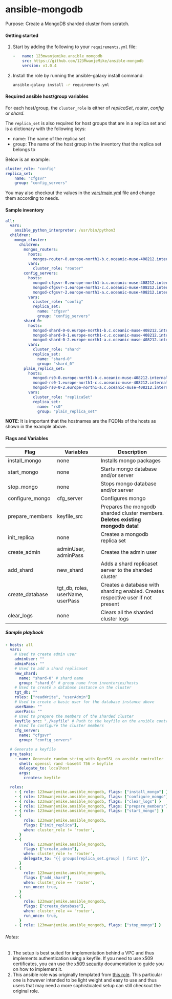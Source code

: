 # ansible-mongodb

Purpose: Create a MongoDB sharded cluster from scratch.

#### Getting started
1. Start by adding the following to your `requirements.yml` file:
    ```yaml
    -   name: 123mwanjemike.ansible_mongodb
        src: https://github.com/123MwanjeMike/ansible-mongodb
        version: v1.0.4
    ```
2. Install the role by running the ansible-galaxy install command:
    ```bash
    ansible-galaxy install -r requirements.yml
    ```

#### Required ansible host/group variables

For each host/group, the `cluster_role` is either of *replicaSet*, *router*, *config* or *shard*.

The `replica_set` is also required for host groups that are in a replica set and is a dictionary with the following keys:
- name: The name of the replica set
- group: The name of the host group in the inventory that the replica set belongs to

Below is an example:
```yaml
cluster_role: "config"
replica_set:
    name: "cfgsvr"
    group: "config_servers"
```

You may also checkout the values in the [vars/main.yml](vars/main.yaml) file and change them according to needs.

#### Sample inventory
```yaml
all:
  vars:
    ansible_python_interpreter: /usr/bin/python3
  children:            
    mongo_cluster:
      children:
        mongos_routers:
          hosts:
            mongos-router-0.europe-north1-b.c.oceanic-muse-408212.internal:
          vars:
            cluster_role: "router"
        config_servers:
          hosts:
            mongod-cfgsvr-0.europe-north1-b.c.oceanic-muse-408212.internal:
            mongod-cfgsvr-1.europe-north1-c.c.oceanic-muse-408212.internal:
            mongod-cfgsvr-2.europe-north1-a.c.oceanic-muse-408212.internal:
          vars:
            cluster_role: "config"
            replica_set:
              name: "cfgsvr"
              group: "config_servers"
        shard_0:
          hosts:
            mongod-shard-0-0.europe-north1-b.c.oceanic-muse-408212.internal:
            mongod-shard-0-1.europe-north1-c.c.oceanic-muse-408212.internal:
            mongod-shard-0-2.europe-north1-a.c.oceanic-muse-408212.internal:
          vars:
            cluster_role: "shard"
            replica_set:
              name: "shard-0"
              group: "shard_0"
        plain_replica_set:
          hosts:
            mongod-rs0-0.europe-north1-b.c.oceanic-muse-408212.internal:
            mongod-rs0-1.europe-north1-c.c.oceanic-muse-408212.internal:
            mongod-rs0-0-2.europe-north1-a.c.oceanic-muse-408212.internal:
          vars:
            cluster_role: "replicaSet"
            replica_set:
              name: "rs0"
              group: "plain_replica_set"
```

**NOTE**: It is important that the hostnames are the FQDNs of the hosts as shown in the example above.

#### Flags and Variables
| Flag            | Variables                         | Description                                                                      |
| --------------- | --------------------------------- |--------------------------------------------------------------------------------- |
| install_mongo   | none                              | Installs mongo packages                                                          |
| start_mongo     | none                              | Starts mongo database and/or server                                              |
| stop_mongo      | none                              | Stops mongo database and/or server                                               |
| configure_mongo | cfg_server                        | Configures mongo                                                                 |
| prepare_members | keyfile_src                       | Prepares the mongodb sharded cluster members. **Deletes existing mongodb data!** |
| init_replica    | none                              | Creates a mongodb replica set                                                    |
| create_admin    | adminUser, adminPass              | Creates the admin user                                                           |
| add_shard       | new_shard                         | Adds a shard replicaset server to the sharded cluster                            |
| create_database | tgt_db, roles, userName, userPass | Creates a database with sharding enabled. Creates respective user if not present |
| clear_logs      | none                              | Clears all the sharded cluster logs                                              |


##### Sample playbook
```yaml
- hosts: all
  vars:
    # Used to create admin user
    adminUser: ""
    adminPass: ""
    # Used to add a shard replicaset
    new_shard:
      name: "shard-0" # shard name
      group: "shard_0" # group name from inventories/hosts
    # Used to create a database instance on the cluster
    tgt_db: ""
    roles: ["readWrite", "userAdmin"]
    # Used to create a basic user for the database instance above
    userName: ""
    userPass: ""
    # Used to prepare the members of the sharded cluster
    keyfile_src: "./keyfile" # Path to the keyfile on the ansible controller
    # Used to configure the cluster members
    cfg_server:
      name: "cfgsvr"
      group: "config_servers"

  # Generate a keyfile
  pre_tasks:
    - name: Generate random string with OpenSSL on ansible controller
      shell: openssl rand -base64 756 > keyfile
      delegate_to: localhost
      args:
        creates: keyfile

  roles:
    - { role: 123mwanjemike.ansible_mongodb, flags: ["install_mongo"] }
    - { role: 123mwanjemike.ansible_mongodb, flags: ["configure_mongo"] }
    - { role: 123mwanjemike.ansible_mongodb, flags: ["clear_logs"] }
    - { role: 123mwanjemike.ansible_mongodb, flags: ["prepare_members"] }
    - { role: 123mwanjemike.ansible_mongodb, flags: ["start_mongo"] }
    - {
        role: 123mwanjemike.ansible_mongodb,
        flags: ["init_replica"],
        when: cluster_role != 'router',
      }
    - {
        role: 123mwanjemike.ansible_mongodb,
        flags: ["create_admin"],
        when: cluster_role != 'router',
        delegate_to: "{{ groups[replica_set.group] | first }}",
      }
    - {
        role: 123mwanjemike.ansible_mongodb,
        flags: ["add_shard"],
        when: cluster_role == 'router',
        run_once: true,
      }
    - {
        role: 123mwanjemike.ansible_mongodb,
        flags: ["create_database"],
        when: cluster_role == 'router',
        run_once: true,
      }
    - { role: 123mwanjemike.ansible_mongodb, flags: ["stop_mongo"] }
```

###### Notes:
1. The setup is best suited for implementation behind a VPC and thus implements authentication using a keyfile. If you need to use x509 certificates, you can use the [x509 security](https://www.mongodb.com/docs/manual/core/security-x.509/) documentation to guide you on how to implement it.
2. This ansible role was originally templated from [this role](https://galaxy.ansible.com/ui/standalone/roles/isaackehle/ansible_mongodb/). This particular one is however intended to be light weight and easy to use and thus users that may need a more sophisticated setup can still checkout the original role.
